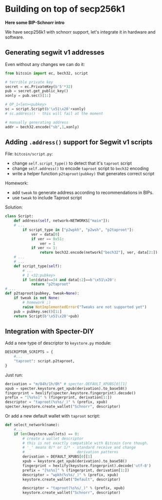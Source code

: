 # Building on top of secp256k1

**Here some BIP-Schnorr intro**

We have secp256k1 with schnorr support, let's integrate it in hardware and software.

## Generating segwit v1 addresses

Even without any changes we can do it:

```py
from bitcoin import ec, bech32, script

# terrible private key
secret = ec.PrivateKey(b'5'*32)
pub = secret.get_public_key()
xonly = pub.sec()[1:]

# OP_1<len><pubkey>
sc = script.Script(b'\x51\x20'+xonly)
# sc.address() - this will fail at the moment

# manually generating address
addr = bech32.encode("sb",1,xonly)
```

## Adding `.address()` support for Segwit v1 scripts

File: `bitcoin/script.py`:

- change `self.script_type()` to detect that it's `taproot` script
- change `self.address()` to encode `taproot` script to `bech32` encoding
- write a helper function `p2taproot(pubkey)` that generates correct script

Homework:

- add `tweak` to generate address according to recommendations in BIPs.
- use `tweak` to include Taproot script

Solution:

```py
class Script:
    def address(self, network=NETWORKS["main"]):
    # ...
        if script_type in ["p2wpkh", "p2wsh", "p2taproot"]:
            ver = data[0]
            if ver == 0x51:
                ver = 1
            if ver <= 1:
                return bech32.encode(network["bech32"], ver, data[2:])
    # ...
    # ...
    def script_type(self):
        # ...
        # 1 <32:pubkey>
        if len(data)==34 and data[:2]==b'\x51\x20':
            return "p2taproot"
# ...
def p2taproot(pubkey, tweak=None):
    if tweak is not None:
        # homework ;)
        raise NotImplementedError("Tweaks are not supported yet")
    pub = pubkey.sec()[1:]
    return Script(b'\x51\x20'+pub)
```

## Integration with Specter-DIY

Add a new type of descriptor to `keystore.py` module:

```py
DESCRIPTOR_SCRIPTS = {
    #...
    "taproot": script.p2taproot,
}
```

Just run:

```py
derivation = "m/84h/1h/0h" # specter.DEFAULT_XPUBS[0][1]
xpub = specter.keystore.get_xpub(derivation).to_base58()
fingerprint = hexlify(specter.keystore.fingerprint).decode()
prefix = "[%s%s]" % (fingerprint, derivation[1:])
descriptor = "taproot(%s%s/_)" % (prefix, xpub)
specter.keystore.create_wallet("Schnorr", descriptor)
```

Or add a new default wallet with `taproot` script:

```py
def select_network(name):
    #...
    if len(keystore.wallets) == 0:
        # create a wallet descriptor
        # this is not exactly compatible with Bitcoin Core though.
        # '_' means 0/* or 1/* - standard receive and change 
        #                        derivation patterns
        derivation = DEFAULT_XPUBS[0][1]
        xpub = keystore.get_xpub(derivation).to_base58()
        fingerprint = hexlify(keystore.fingerprint).decode('utf-8')
        prefix = "[%s%s]" % (fingerprint, derivation[1:])
        descriptor = "wpkh(%s%s/_)" % (prefix, xpub)
        keystore.create_wallet("Default", descriptor)

        descriptor = "taproot(%s%s/_)" % (prefix, xpub)
        keystore.create_wallet("Schnorr", descriptor)
```
